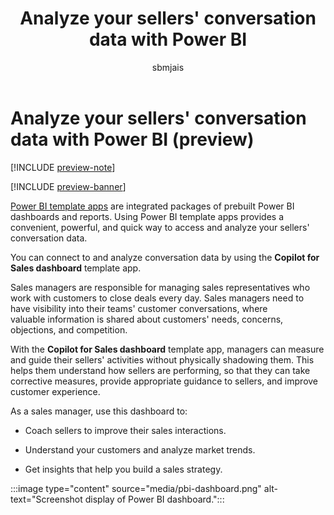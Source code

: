 ﻿---
title: Analyze your sellers' conversation data with Power BI
description: Learn how to use Copilot for Sales dashboard template app to gain visibility into your sales teams' customer conversations.
ms.date: 02/06/2024
ms.topic: article
ms.service: microsoft-sales-copilot
author: sbmjais
ms.author: shjais
ms.custom:
  - ai-gen-docs-bap
  - ai-gen-desc
  - ai-seo-date:01/28/2024
---

# Analyze your sellers' conversation data with Power BI (preview)

[!INCLUDE [preview-note](includes/preview-note.md)]

[!INCLUDE [preview-banner](includes/preview-banner.md)]

[Power BI template apps](/power-bi/service-template-apps-overview) are integrated packages of prebuilt Power BI dashboards and reports. Using Power BI template apps provides a convenient, powerful, and quick way to access and analyze your sellers' conversation data.

You can connect to and analyze conversation data by using the **Copilot for Sales dashboard** template app.

Sales managers are responsible for managing sales representatives who work with customers to close deals every day. Sales managers need to have visibility into their teams' customer conversations, where valuable information is shared about customers' needs, concerns, objections, and competition​​.

With the **Copilot for Sales dashboard** template app, managers can measure and guide their sellers' activities without physically shadowing them. This helps them understand how sellers are performing, so that they can take corrective measures, provide appropriate guidance to sellers, and improve customer experience.

As a sales manager, use this dashboard to:

- Coach sellers to improve their sales interactions.

- Understand your customers and analyze market trends.

- Get insights that help you build a sales strategy.

:::image type="content" source="media/pbi-dashboard.png" alt-text="Screenshot display of Power BI dashboard.":::
